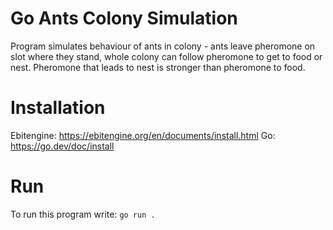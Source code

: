# Go Ants Colony Simulation
Program simulates behaviour of ants in colony - ants leave pheromone on slot where they stand, whole colony can follow pheromone to get to food or nest. Pheromone that leads to nest is stronger than pheromone to food.

# Installation
Ebitengine: https://ebitengine.org/en/documents/install.html
Go: https://go.dev/doc/install

# Run
To run this program write:
```go run .```
